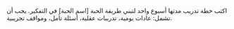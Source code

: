 اكتب خطة تدريب مدتها أسبوع واحد لتبني طريقة الحبة [اسم الحبة] في التفكير. يجب أن تشمل: عادات يومية، تدريبات عقلية، أسئلة تأمل، ومواقف تجريبية.